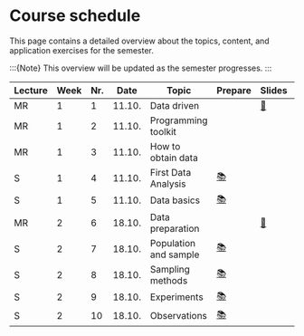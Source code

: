 # Course schedule

This page contains a detailed overview about the topics, content, and application exercises for the semester. 

:::{Note}
This overview will be updated as the semester progresses.
:::



|	Lecture	|	Week	|	Nr.	|	Date	|	Topic	|	Prepare	|	Slides	|	AE	|	Q	|
|	---	|	---	|	---	|	---	|	---	|	---	|	---	|	---	|	---	|
|	MR	|	1	|	1	|	11.10.	|	Data driven	|		|	[📑](https://drive.google.com/file/d/1-4cLyD1QI9YLoYJH5_QuYz0AvdyKyZOu/view?usp=sharing)	|		|		|
|	MR	|	1	|	2	|	11.10.	|	Programming toolkit	|		|		|		|		|
|	MR	|	1	|	3	|	11.10.	|	How to obtain data	|		|		|		|		|
|	S	|	1	|	4	|	11.10.	|	First Data Analysis	|	[📚](https://openintro-ims.netlify.app/data-hello.html#case-study-stents-strokes)	|		|	[💻](../ae/ae1/01-1b-netflix-g.ipynb)	|		|
|	S	|	1	|	5	|	11.10.	|	Data basics	|	[📚](https://openintro-ims.netlify.app/data-hello.html#data-basics)	|		|		|	[☑️](https://forms.gle/EJT7mcYgPi8drKgR9)	|
|	MR	|	2	|	6	|	18.10.	|	Data preparation	|		|	[📑](https://drive.google.com/file/d/1-3uVavxMAvDNMnRiN7sXsZRTReRNsZpj/view?usp=sharing)	|		|		|
|	S	|	2	|	7	|	18.10.	|	Population and sample	|	[📚](https://openintro-ims.netlify.app/data-design.html#data-design)	|		|		|	[☑️](https://forms.gle/qPYg55ncRyUGCqXH8)	|
|	S	|	2	|	8	|	18.10.	|	Sampling methods	|	[📚](https://openintro-ims.netlify.app/data-design.html#sampling-principles-strategies)	|		|		|	[☑️](https://forms.gle/SnQsTPKF5CRQ1Wa49)	|
|	S	|	2	|	9	|	18.10.	|	Experiments	|	[📚](https://openintro-ims.netlify.app/data-design.html#experiments)	|		|		|	[☑️](https://forms.gle/6Tu92Ez83XANW8Un6)	|
|	S	|	2	|	10	|	18.10.	|	Observations	|	[📚](https://openintro-ims.netlify.app/data-design.html#observational-studies)	|		|		|	[☑️](https://forms.gle/V36KmsTjeH2finms9)	|
